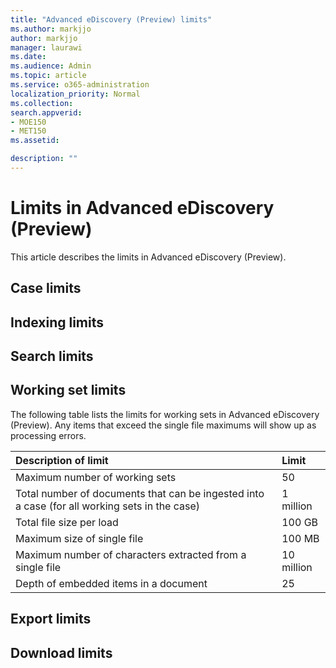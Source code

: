 ```yaml
---
title: "Advanced eDiscovery (Preview) limits"
ms.author: markjjo
author: markjjo
manager: laurawi
ms.date: 
ms.audience: Admin
ms.topic: article
ms.service: o365-administration
localization_priority: Normal
ms.collection: 
search.appverid: 
- MOE150
- MET150
ms.assetid: 

description: ""
---
```


# Limits in Advanced eDiscovery (Preview)

This article describes the limits in Advanced eDiscovery (Preview).

## Case limits

## Indexing limits

## Search limits

## Working set limits

The following table lists the limits for working sets in Advanced eDiscovery (Preview).  Any items that exceed the single file maximums will show up as processing errors.
    
  |**Description of limit**|**Limit**|
  |:-----|:-----|
  |Maximum number of working sets  <br/> |50  <br/> |
  |Total number of documents that can be ingested into a case (for all working sets in the case)  <br/> |1 million  <br/> |
  |Total file size per load  <br/> |100 GB  <br/> |
  |Maximum size of single file   <br/> |100 MB  <br/> |
  |Maximum number of characters extracted from a single file  <br/> |10 million  <br/> |
  |Depth of embedded items in a document  <br/> |25  <br/> |
  

## Export limits

## Download limits

